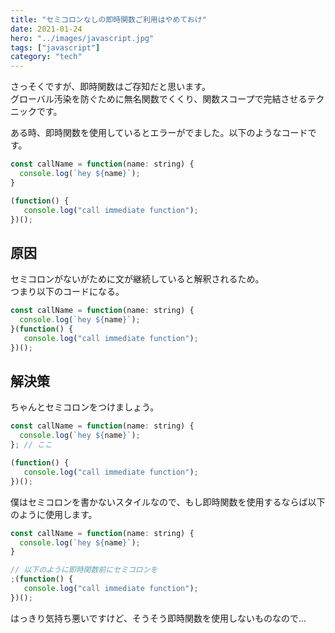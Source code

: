 ```yaml
---
title: "セミコロンなしの即時関数ご利用はやめておけ"
date: 2021-01-24
hero: "../images/javascript.jpg"
tags: ["javascript"]
category: "tech"
---
```

さっそくですが、即時関数はご存知だと思います。  
グローバル汚染を防ぐために無名関数でくくり、関数スコープで完結させるテクニックです。

ある時、即時関数を使用しているとエラーがでました。以下のようなコードです。
```js
const callName = function(name: string) {
  console.log(`hey ${name}`);
}

(function() {
   console.log("call immediate function");
})();
```

## 原因
セミコロンがないがために文が継続していると解釈されるため。  
つまり以下のコードになる。
```js
const callName = function(name: string) {
  console.log(`hey ${name}`);
}(function() {
   console.log("call immediate function");
})();
```

<adsense></adsense>

## 解決策
ちゃんとセミコロンをつけましょう。
```js
const callName = function(name: string) {
  console.log(`hey ${name}`);
}; // ここ

(function() {
   console.log("call immediate function");
})();
```
僕はセミコロンを書かないスタイルなので、もし即時関数を使用するならば以下のように使用します。
```js
const callName = function(name: string) {
  console.log(`hey ${name}`);
}

// 以下のように即時関数前にセミコロンを
;(function() {
   console.log("call immediate function");
})();
```
はっきり気持ち悪いですけど、そうそう即時関数を使用しないものなので...
